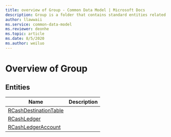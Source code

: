```yaml
---
title: overview of Group - Common Data Model | Microsoft Docs
description: Group is a folder that contains standard entities related to the Common Data Model.
author: llawwaii
ms.service: common-data-model
ms.reviewer: deonhe
ms.topic: article
ms.date: 8/5/2020
ms.author: weiluo
---
```


# Overview of Group


## Entities

|Name|Description|
|---|---|
|[RCashDestinationTable](RCashDestinationTable.md)||
|[RCashLedger](RCashLedger.md)||
|[RCashLedgerAccount](RCashLedgerAccount.md)||
